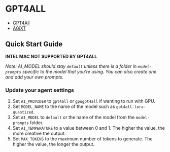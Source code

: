 # GPT4ALL
- [GPT4All](https://github.com/nomic-ai/gpt4all)
- [AGiXT](https://github.com/Josh-XT/AGiXT)

## Quick Start Guide
**INTEL MAC NOT SUPPORTED BY GPT4ALL**

_Note: AI_MODEL should stay `default` unless there is a folder in `model-prompts` specific to the model that you're using. You can also create one and add your own prompts._
### Update your agent settings
1. Set `AI_PROVIDER` to `gpt4all` or `gpugpt4all` if wanting to run with GPU.
2. Set `MODEL_NAME` to the name of the model such as `gpt4all-lora-quantized`.
3. Set `AI_MODEL` to `default` or the name of the model from the `model-prompts` folder.
4. Set `AI_TEMPERATURE` to a value between 0 and 1. The higher the value, the more creative the output.
5. Set `MAX_TOKENS` to the maximum number of tokens to generate. The higher the value, the longer the output.